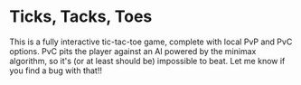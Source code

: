 # Ticks, Tacks, Toes

This is a fully interactive tic-tac-toe game, complete with local PvP and PvC options. PvC pits the player against an AI powered by the minimax algorithm, so it's (or at least should be) impossible to beat. Let me know if you find a bug with that!!
